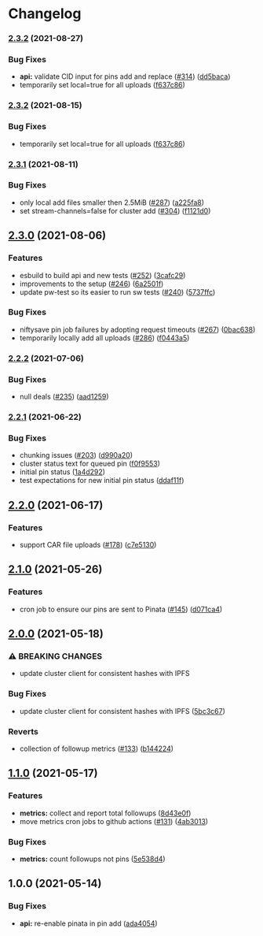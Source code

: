 # Changelog

### [2.3.2](https://www.github.com/ipfs-shipyard/nft.storage/compare/api-v2.3.1...api-v2.3.2) (2021-08-27)


### Bug Fixes

* **api:** validate CID input for pins add and replace ([#314](https://www.github.com/ipfs-shipyard/nft.storage/issues/314)) ([dd5baca](https://www.github.com/ipfs-shipyard/nft.storage/commit/dd5bacac8207c715b097e7b1bc0555742c6b8488))
* temporarily set local=true for all uploads ([f637c86](https://www.github.com/ipfs-shipyard/nft.storage/commit/f637c86a569d1fc81a481574550e71bc02fae9ac))

### [2.3.2](https://www.github.com/ipfs-shipyard/nft.storage/compare/api-v2.3.1...api-v2.3.2) (2021-08-15)


### Bug Fixes

* temporarily set local=true for all uploads ([f637c86](https://www.github.com/ipfs-shipyard/nft.storage/commit/f637c86a569d1fc81a481574550e71bc02fae9ac))

### [2.3.1](https://www.github.com/ipfs-shipyard/nft.storage/compare/api-v2.3.0...api-v2.3.1) (2021-08-11)


### Bug Fixes

* only local add files smaller then 2.5MiB ([#287](https://www.github.com/ipfs-shipyard/nft.storage/issues/287)) ([a225fa8](https://www.github.com/ipfs-shipyard/nft.storage/commit/a225fa8d1580bb7db79531bfd25c1e836103f60e))
* set stream-channels=false for cluster add ([#304](https://www.github.com/ipfs-shipyard/nft.storage/issues/304)) ([f1121d0](https://www.github.com/ipfs-shipyard/nft.storage/commit/f1121d0e75b1750e6d1a5a851d5eeed8f04cb64b))

## [2.3.0](https://www.github.com/ipfs-shipyard/nft.storage/compare/api-v2.2.2...api-v2.3.0) (2021-08-06)


### Features

* esbuild to build api and new tests ([#252](https://www.github.com/ipfs-shipyard/nft.storage/issues/252)) ([3cafc29](https://www.github.com/ipfs-shipyard/nft.storage/commit/3cafc29c0932b36421424827eca04323c26b22f9))
* improvements to the setup ([#246](https://www.github.com/ipfs-shipyard/nft.storage/issues/246)) ([6a2501f](https://www.github.com/ipfs-shipyard/nft.storage/commit/6a2501f5c340af87c1571886961920280afec249))
* update pw-test so its easier to run sw tests ([#240](https://www.github.com/ipfs-shipyard/nft.storage/issues/240)) ([5737ffc](https://www.github.com/ipfs-shipyard/nft.storage/commit/5737ffcb0323e20b31fdabdd305da075b92a9047))


### Bug Fixes

* niftysave pin job failures by adopting request timeouts ([#267](https://www.github.com/ipfs-shipyard/nft.storage/issues/267)) ([0bac638](https://www.github.com/ipfs-shipyard/nft.storage/commit/0bac6385ef0417a7a3453172bf3a3ed9e664f9e6))
* temporarily locally add all uploads ([#286](https://www.github.com/ipfs-shipyard/nft.storage/issues/286)) ([f0443a5](https://www.github.com/ipfs-shipyard/nft.storage/commit/f0443a5b9baa0d6921be7ad8544ec4fd2c1e5218))

### [2.2.2](https://www.github.com/ipfs-shipyard/nft.storage/compare/api-v2.2.1...api-v2.2.2) (2021-07-06)


### Bug Fixes

* null deals ([#235](https://www.github.com/ipfs-shipyard/nft.storage/issues/235)) ([aad1259](https://www.github.com/ipfs-shipyard/nft.storage/commit/aad125902fe4f8e6b5144ed52e60be3988f24e1a))

### [2.2.1](https://www.github.com/ipfs-shipyard/nft.storage/compare/api-v2.2.0...api-v2.2.1) (2021-06-22)


### Bug Fixes

* chunking issues ([#203](https://www.github.com/ipfs-shipyard/nft.storage/issues/203)) ([d990a20](https://www.github.com/ipfs-shipyard/nft.storage/commit/d990a207fd99aa74bde56a5d6b79e5027cf42287))
* cluster status text for queued pin ([f0f9553](https://www.github.com/ipfs-shipyard/nft.storage/commit/f0f955305e9d65b6993f04a18b30673e5f8bc5e6))
* initial pin status ([1a4d292](https://www.github.com/ipfs-shipyard/nft.storage/commit/1a4d29236bb4f76ec7689e4b9b6ba7f02072d8cd))
* test expectations for new initial pin status ([ddaf11f](https://www.github.com/ipfs-shipyard/nft.storage/commit/ddaf11fd440324a0da8cc0eca80203e10cd233ed))

## [2.2.0](https://www.github.com/ipfs-shipyard/nft.storage/compare/api-v2.1.0...api-v2.2.0) (2021-06-17)


### Features

* support CAR file uploads ([#178](https://www.github.com/ipfs-shipyard/nft.storage/issues/178)) ([c7e5130](https://www.github.com/ipfs-shipyard/nft.storage/commit/c7e5130022ac1d0db13269582bdfa5e60d41bdea))

## [2.1.0](https://www.github.com/ipfs-shipyard/nft.storage/compare/api-v2.0.0...api-v2.1.0) (2021-05-26)


### Features

* cron job to ensure our pins are sent to Pinata ([#145](https://www.github.com/ipfs-shipyard/nft.storage/issues/145)) ([d071ca4](https://www.github.com/ipfs-shipyard/nft.storage/commit/d071ca4bb0921f9a663f8024a0e0e8a0fc7de0dd))

## [2.0.0](https://www.github.com/ipfs-shipyard/nft.storage/compare/api-v1.1.0...api-v2.0.0) (2021-05-18)


### ⚠ BREAKING CHANGES

* update cluster client for consistent hashes with IPFS

### Bug Fixes

* update cluster client for consistent hashes with IPFS ([5bc3c67](https://www.github.com/ipfs-shipyard/nft.storage/commit/5bc3c67b5310b54fd4fbc81bd313cccf21a68166))


### Reverts

* collection of followup metrics ([#133](https://www.github.com/ipfs-shipyard/nft.storage/issues/133)) ([b144224](https://www.github.com/ipfs-shipyard/nft.storage/commit/b144224ace1e67ba415206a6a3d9fcb071fbf878))

## [1.1.0](https://www.github.com/ipfs-shipyard/nft.storage/compare/api-v1.0.0...api-v1.1.0) (2021-05-17)


### Features

* **metrics:** collect and report total followups ([8d43e0f](https://www.github.com/ipfs-shipyard/nft.storage/commit/8d43e0fb6f4b6185df805330a4bd71d947e00586))
* move metrics cron jobs to github actions ([#131](https://www.github.com/ipfs-shipyard/nft.storage/issues/131)) ([4ab3013](https://www.github.com/ipfs-shipyard/nft.storage/commit/4ab30134173764b82d1fb1887dafcb6e8f98ef9d))


### Bug Fixes

* **metrics:** count followups not pins ([5e538d4](https://www.github.com/ipfs-shipyard/nft.storage/commit/5e538d4eb77d5a3c6793ce446ae311b737d7ab47))

## 1.0.0 (2021-05-14)


### Bug Fixes

* **api:** re-enable pinata in pin add ([ada4054](https://www.github.com/ipfs-shipyard/nft.storage/commit/ada405442be2e964f6149899869e266c2db41d60))
